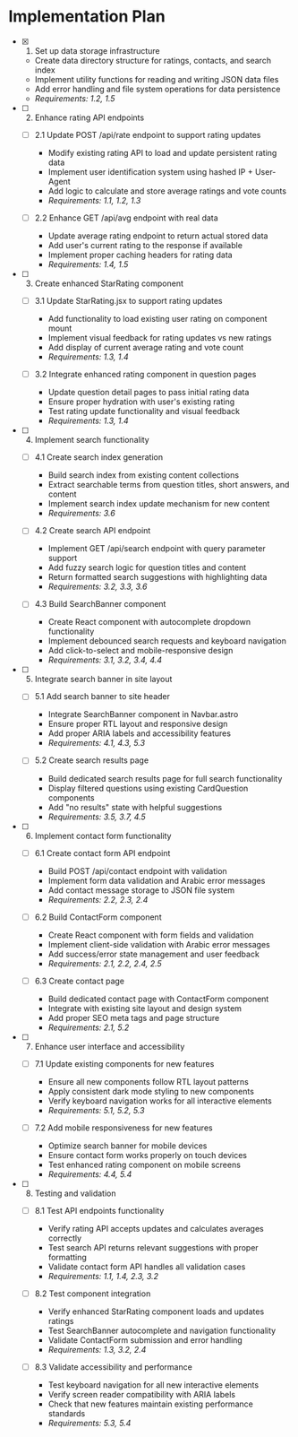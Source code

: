 # Implementation Plan

- [x] 1. Set up data storage infrastructure





  - Create data directory structure for ratings, contacts, and search index
  - Implement utility functions for reading and writing JSON data files
  - Add error handling and file system operations for data persistence
  - _Requirements: 1.2, 1.5_

- [ ] 2. Enhance rating API endpoints
  - [ ] 2.1 Update POST /api/rate endpoint to support rating updates
    - Modify existing rating API to load and update persistent rating data
    - Implement user identification system using hashed IP + User-Agent
    - Add logic to calculate and store average ratings and vote counts
    - _Requirements: 1.1, 1.2, 1.3_

  - [ ] 2.2 Enhance GET /api/avg endpoint with real data
    - Update average rating endpoint to return actual stored data
    - Add user's current rating to the response if available
    - Implement proper caching headers for rating data
    - _Requirements: 1.4, 1.5_

- [ ] 3. Create enhanced StarRating component
  - [ ] 3.1 Update StarRating.jsx to support rating updates
    - Add functionality to load existing user rating on component mount
    - Implement visual feedback for rating updates vs new ratings
    - Add display of current average rating and vote count
    - _Requirements: 1.3, 1.4_

  - [ ] 3.2 Integrate enhanced rating component in question pages
    - Update question detail pages to pass initial rating data
    - Ensure proper hydration with user's existing rating
    - Test rating update functionality and visual feedback
    - _Requirements: 1.3, 1.4_

- [ ] 4. Implement search functionality
  - [ ] 4.1 Create search index generation
    - Build search index from existing content collections
    - Extract searchable terms from question titles, short answers, and content
    - Implement search index update mechanism for new content
    - _Requirements: 3.6_

  - [ ] 4.2 Create search API endpoint
    - Implement GET /api/search endpoint with query parameter support
    - Add fuzzy search logic for question titles and content
    - Return formatted search suggestions with highlighting data
    - _Requirements: 3.2, 3.3, 3.6_

  - [ ] 4.3 Build SearchBanner component
    - Create React component with autocomplete dropdown functionality
    - Implement debounced search requests and keyboard navigation
    - Add click-to-select and mobile-responsive design
    - _Requirements: 3.1, 3.2, 3.4, 4.4_

- [ ] 5. Integrate search banner in site layout
  - [ ] 5.1 Add search banner to site header
    - Integrate SearchBanner component in Navbar.astro
    - Ensure proper RTL layout and responsive design
    - Add proper ARIA labels and accessibility features
    - _Requirements: 4.1, 4.3, 5.3_

  - [ ] 5.2 Create search results page
    - Build dedicated search results page for full search functionality
    - Display filtered questions using existing CardQuestion components
    - Add "no results" state with helpful suggestions
    - _Requirements: 3.5, 3.7, 4.5_

- [ ] 6. Implement contact form functionality
  - [ ] 6.1 Create contact form API endpoint
    - Build POST /api/contact endpoint with validation
    - Implement form data validation and Arabic error messages
    - Add contact message storage to JSON file system
    - _Requirements: 2.2, 2.3, 2.4_

  - [ ] 6.2 Build ContactForm component
    - Create React component with form fields and validation
    - Implement client-side validation with Arabic error messages
    - Add success/error state management and user feedback
    - _Requirements: 2.1, 2.2, 2.4, 2.5_

  - [ ] 6.3 Create contact page
    - Build dedicated contact page with ContactForm component
    - Integrate with existing site layout and design system
    - Add proper SEO meta tags and page structure
    - _Requirements: 2.1, 5.2_

- [ ] 7. Enhance user interface and accessibility
  - [ ] 7.1 Update existing components for new features
    - Ensure all new components follow RTL layout patterns
    - Apply consistent dark mode styling to new components
    - Verify keyboard navigation works for all interactive elements
    - _Requirements: 5.1, 5.2, 5.3_

  - [ ] 7.2 Add mobile responsiveness for new features
    - Optimize search banner for mobile devices
    - Ensure contact form works properly on touch devices
    - Test enhanced rating component on mobile screens
    - _Requirements: 4.4, 5.4_

- [ ] 8. Testing and validation
  - [ ] 8.1 Test API endpoints functionality
    - Verify rating API accepts updates and calculates averages correctly
    - Test search API returns relevant suggestions with proper formatting
    - Validate contact form API handles all validation cases
    - _Requirements: 1.1, 1.4, 2.3, 3.2_

  - [ ] 8.2 Test component integration
    - Verify enhanced StarRating component loads and updates ratings
    - Test SearchBanner autocomplete and navigation functionality
    - Validate ContactForm submission and error handling
    - _Requirements: 1.3, 3.2, 2.4_

  - [ ] 8.3 Validate accessibility and performance
    - Test keyboard navigation for all new interactive elements
    - Verify screen reader compatibility with ARIA labels
    - Check that new features maintain existing performance standards
    - _Requirements: 5.3, 5.4_